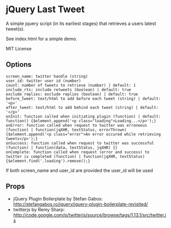 jQuery Last Tweet
=============

A simple jquery script (in its earliest stages) that retrieves a users latest tweet(s).

See index.html for a simple demo.

MIT License

Options
-------

    screen_name: twitter handle (string)
    user_id: twitter user id (number)
    count: number of tweets to retrieve (number) | default: 1
    include_rts: include retweets (boolean) | default: true
    exclude_replies: exclude replies (boolean) | default: true
    before_tweet: text/html to add before each tweet (string) | default: '<p>'
    after_tweet: text/html to add behind each tweet (string) | default: '</p>'
    onInit: function called when initiating plugin (function) | default: function() {$element.append('<p class="loading">Loading...</p>');}
    onError: function called when request to twitter was erroneous (function) | function(jqXHR, textStatus, errorThrown) {$element.append('<p class="error">An error occured while retrieving tweets</p>');}
    onSuccess: function called when request to twitter was successful (function) | function(data, textStatus, jqXHR) {}
    onComplete: function called when request (error and success) to twitter is completed (function) | function(jqXHR, textStatus) {$element.find('.loading').remove();}

If both screen_name and user_id are provided the user_id will be used

Props
-------

* jQuery Plugin Boilerplate by Stefan Gabos: http://stefangabos.ro/jquery/jquery-plugin-boilerplate-revisited/
* twitterjs by Remy Sharp: http://code.google.com/p/twitterjs/source/browse/tags/1.13.1/src/twitter.js
